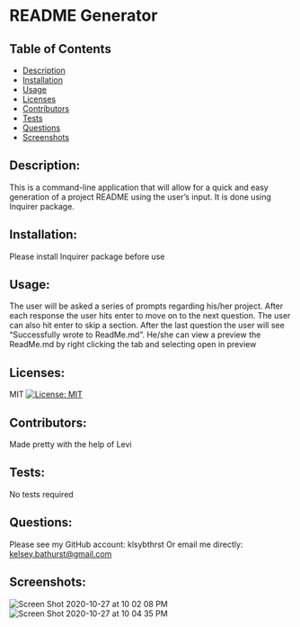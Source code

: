 
# README Generator

## Table of Contents

- [Description](#description)
- [Installation](#installation)
- [Usage](#usage)
- [Licenses](#licenses)
- [Contributors](#contributors)
- [Tests](#tests)
- [Questions](#questions)
- [Screenshots](#Screenshots)

## Description:
This is a command-line application that will allow for a quick and easy generation of a project README using the user’s input. It is done using Inquirer package.
## Installation:
Please install Inquirer package before use
## Usage:
The user will be asked a series of prompts regarding his/her project. After each response the user hits enter to move on to the next question. The user can also hit enter to skip a section. After the last question the user will see “Successfully wrote to ReadMe.md”. He/she can view a preview the ReadMe.md by right clicking the tab and selecting open in preview
## Licenses:
MIT [![License: MIT](https://img.shields.io/badge/License-MIT-yellow.svg)](https://opensource.org/licenses/MIT)
## Contributors:
Made pretty with the help of Levi
## Tests:
No tests required
## Questions:
Please see my GitHub account: klsybthrst
Or email me directly: kelsey.bathurst@gmail.com
## Screenshots:
![Screen Shot 2020-10-27 at 10 02 08 PM](https://user-images.githubusercontent.com/70531552/97381721-10c34a00-18a0-11eb-9e79-405f8ef2dfc2.png)
![Screen Shot 2020-10-27 at 10 04 35 PM](https://user-images.githubusercontent.com/70531552/97381881-67c91f00-18a0-11eb-8e9c-0ee70ed509b9.png)
  
